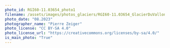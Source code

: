 ```yaml
---
photo_id: RGI60-11.03654_photo1
filename: /assets/images/photos_glaciers/RGI60-11.03654_GlacierDuVallonnet_PierreZeiger_202308.JPG
photo_date: "08.2023"
photographer_name: "Pierre Zeiger"
photo_license: "CC BY-SA 4.0"
photo_license_url: "https://creativecommons.org/licenses/by-sa/4.0/"
is_main_photo: "True"
---
```

